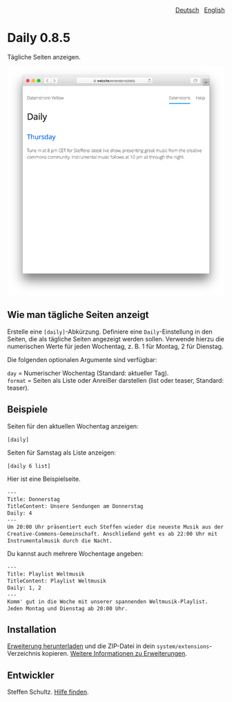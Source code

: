 <p align="right"><a href="README-de.md">Deutsch</a> &nbsp; <a href="README.md">English</a></p>

# Daily 0.8.5

Tägliche Seiten anzeigen.

<p align="center"><img src="daily-screenshot.png?raw=true" alt="Bildschirmfoto"></p>

## Wie man tägliche Seiten anzeigt

Erstelle eine `[daily]`-Abkürzung. Definiere eine `Daily`-Einstellung in den Seiten, die als tägliche Seiten angezeigt werden sollen. Verwende hierzu die numerischen Werte für jeden Wochentag, z. B. 1 für Montag, 2 für Dienstag. 

Die folgenden optionalen Argumente sind verfügbar: 

`day` = Numerischer Wochentag (Standard: aktueller Tag).  
`format` = Seiten als Liste oder Anreißer darstellen (list oder teaser, Standard: teaser).

## Beispiele

Seiten für den aktuellen Wochentag anzeigen: 

    [daily]

Seiten für Samstag als Liste anzeigen:

    [daily 6 list]

Hier ist eine Beispielseite. 

````
---
Title: Donnerstag
TitleContent: Unsere Sendungen am Donnerstag
Daily: 4
---
Um 20:00 Uhr präsentiert euch Steffen wieder die neueste Musik aus der Creative-Commons-Gemeinschaft. Anschließend geht es ab 22:00 Uhr mit Instrumentalmusik durch die Nacht. 
````

Du kannst auch mehrere Wochentage angeben: 

````
---
Title: Playlist Weltmusik
TitleContent: Playlist Weltmusik
Daily: 1, 2
---
Komm' gut in die Woche mit unserer spannenden Weltmusik-Playlist. Jeden Montag und Dienstag ab 20:00 Uhr.
````

## Installation

[Erweiterung herunterladen](https://github.com/datenstrom/yellow-extensions/raw/main/downloads/daily.zip) und die ZIP-Datei in dein `system/extensions`-Verzeichnis kopieren. [Weitere Informationen zu Erweiterungen](https://github.com/annaesvensson/yellow-update/tree/main/README-de.md).

## Entwickler

Steffen Schultz. [Hilfe finden](https://datenstrom.se/de/yellow/help/).
